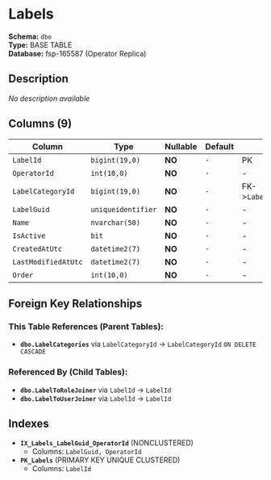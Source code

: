 # Labels

**Schema:** `dbo`  
**Type:** BASE TABLE  
**Database:** fsp-165587 (Operator Replica)

## Description

*No description available*

## Columns (9)

| Column | Type | Nullable | Default | Keys | Description |
|--------|------|----------|---------|------|-------------|
| `LabelId` | `bigint(19,0)` | **NO** | `-` | PK | - |
| `OperatorId` | `int(10,0)` | **NO** | `-` | - | - |
| `LabelCategoryId` | `bigint(19,0)` | **NO** | `-` | FK->`LabelCategories` | - |
| `LabelGuid` | `uniqueidentifier` | **NO** | `-` | - | - |
| `Name` | `nvarchar(50)` | **NO** | `-` | - | - |
| `IsActive` | `bit` | **NO** | `-` | - | - |
| `CreatedAtUtc` | `datetime2(7)` | **NO** | `-` | - | - |
| `LastModifiedAtUtc` | `datetime2(7)` | **NO** | `-` | - | - |
| `Order` | `int(10,0)` | **NO** | `-` | - | - |

## Foreign Key Relationships

### This Table References (Parent Tables):

- **`dbo.LabelCategories`** 
  via `LabelCategoryId` → `LabelCategoryId` `ON DELETE CASCADE`

### Referenced By (Child Tables):

- **`dbo.LabelToRoleJoiner`** 
  via `LabelId` → `LabelId`
- **`dbo.LabelToUserJoiner`** 
  via `LabelId` → `LabelId`

## Indexes

- **`IX_Labels_LabelGuid_OperatorId`** (NONCLUSTERED)
  - Columns: `LabelGuid, OperatorId`
- **`PK_Labels`** (PRIMARY KEY UNIQUE CLUSTERED)
  - Columns: `LabelId`
